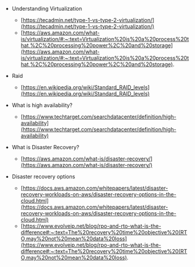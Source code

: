 - Understanding Virtualization
	- [https://tecadmin.net/type-1-vs-type-2-virtualization/](https://tecadmin.net/type-1-vs-type-2-virtualization/)
	- [https://aws.amazon.com/what-is/virtualization/#:~:text=Virtualization%20is%20a%20process%20that,%2C%20processing%20power%2C%20and%20storage](https://aws.amazon.com/what-is/virtualization/#:~:text=Virtualization%20is%20a%20process%20that,%2C%20processing%20power%2C%20and%20storage).

- Raid
	- [https://en.wikipedia.org/wiki/Standard_RAID_levels](https://en.wikipedia.org/wiki/Standard_RAID_levels)

- What is high availability?
	- [https://www.techtarget.com/searchdatacenter/definition/high-availability](https://www.techtarget.com/searchdatacenter/definition/high-availability)

- What is Disaster Recovery?
	- [https://aws.amazon.com/what-is/disaster-recovery/](https://aws.amazon.com/what-is/disaster-recovery/)

- Disaster recovery options
	- [https://docs.aws.amazon.com/whitepapers/latest/disaster-recovery-workloads-on-aws/disaster-recovery-options-in-the-cloud.html](https://docs.aws.amazon.com/whitepapers/latest/disaster-recovery-workloads-on-aws/disaster-recovery-options-in-the-cloud.html)
	- [https://www.evolveip.net/blog/rpo-and-rto-what-is-the-difference#:~:text=The%20recovery%20time%20objective%20(RTO,may%20not%20mean%20data%20loss](https://www.evolveip.net/blog/rpo-and-rto-what-is-the-difference#:~:text=The%20recovery%20time%20objective%20(RTO,may%20not%20mean%20data%20loss).

